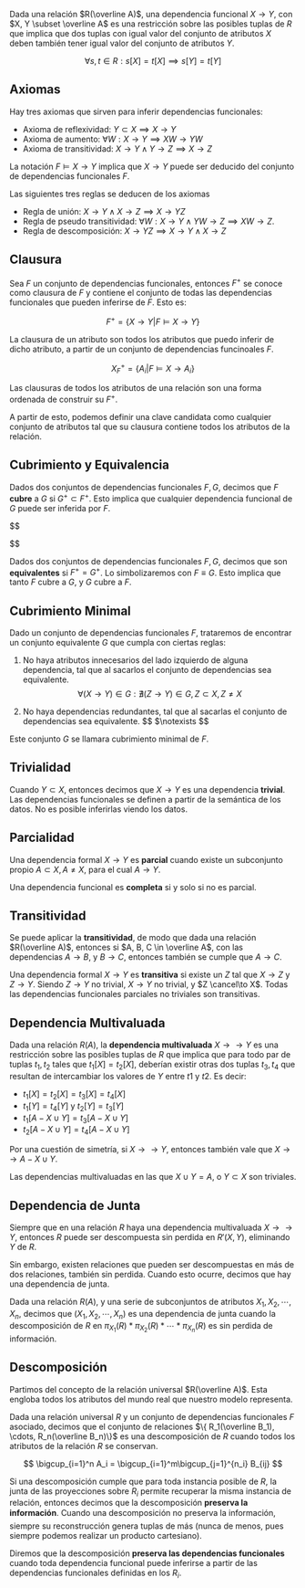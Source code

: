 Dada una relación $R(\overline A)$, una dependencia funcional $X \to Y$, con $X, Y \subset \overline A$ es una restricción sobre las posibles tuplas de $R$ que implica que dos tuplas con igual valor del conjunto de atributos $X$ deben también tener igual valor del conjunto de atributos $Y$.

$$
\forall s,t \in R: s[X] = t[X] \implies s[Y] = t[Y]
$$

## Axiomas

Hay tres axiomas que sirven para inferir dependencias funcionales:

- Axioma de reflexividad: $Y \subset X \implies X \to Y$
- Axioma de aumento: $\forall W: X \to Y \implies XW \to YW$
- Axioma de transitividad: $X \to Y \land Y \to Z \implies X \to Z$

La notación $F \vDash X \to Y$ implica que $X \to Y$ puede ser deducido del conjunto de dependencias funcionales $F$.

Las siguientes tres reglas se deducen de los axiomas

- Regla de unión: $X \to Y \land X \to Z \implies X \to YZ$
- Regla de pseudo transitividad: $\forall W: X\to Y \land YW \to Z \implies XW \to Z$.
- Regla de descomposición: $X \to YZ \implies X \to Y \land X \to Z$

## Clausura

Sea $F$ un conjunto de dependencias funcionales, entonces $F^+$ se conoce como clausura de $F$ y contiene el conjunto de todas las dependencias funcionales que pueden inferirse de $F$. Esto es:

$$
F^+ = \{X \to Y|F \vDash X \to Y\}
$$

La clausura de un atributo son todos los atributos que puedo inferir de dicho atributo, a partir de un conjunto de dependencias funcinoales $F$.

$$
X_F^+ = \{A_i|F \vDash X \to A_i\}
$$

Las clausuras de todos los atributos de una relación son una forma ordenada de construir su $F^+$.

A partir de esto, podemos definir una clave candidata como cualquier conjunto de atributos tal que su clausura contiene todos los atributos de la relación.

## Cubrimiento y Equivalencia

Dados dos conjuntos de dependencias funcionales $F, G$, decimos que $F$ **cubre** a $G$ si $G^+ \subset F^+$. Esto implica que cualquier dependencia funcional de $G$ puede ser inferida por $F$.

$$
	
$$

Dados dos conjuntos de dependencias funcionales $F, G$, decimos que son **equivalentes** si $F^+ = G^+$. Lo simbolizaremos con $F \equiv G$. Esto implica que tanto $F$ cubre a $G$, y $G$ cubre a $F$.

## Cubrimiento Minimal

Dado un conjunto de dependencias funcionales $F$, trataremos de encontrar un conjunto equivalente $G$ que cumpla con ciertas reglas:

1. No haya atributos innecesarios del lado izquierdo de alguna dependencia, tal que al sacarlos el conjunto de dependencias sea equivalente.
	$$
	\forall (X \to Y) \in G: \nexists (Z \to Y) \in G, Z \subset X, Z \neq X
	$$

1. No haya dependencias redundantes, tal que al sacarlas el conjunto de dependencias sea equivalente.
	$$
	$\notexists
	$$

Este conjunto $G$ se llamara cubrimiento minimal de $F$.

## Trivialidad

Cuando $Y \subset X$, entonces decimos que $X \to Y$ es una dependencia **trivial**. Las dependencias funcionales se definen a partir de la semántica de los datos. No es posible inferirlas viendo los datos.

## Parcialidad

Una dependencia formal $X \to Y$ es **parcial** cuando existe un subconjunto propio $A \subset X, A \neq X$, para el cual $A \to Y$.

Una dependencia funcional es **completa** si y solo si no es parcial.

## Transitividad

Se puede aplicar la **transitividad**, de modo que dada una relación $R(\overline A)$, entonces si $A, B, C \in \overline A$, con las dependencias $A \to B$, y $B \to C$, entonces también se cumple que $A \to C$.

Una dependencia formal $X \to Y$ es **transitiva** si existe un $Z$ tal que $X \to Z$ y $Z \to Y$. Siendo $Z \to Y$ no trivial, $X \to Y$ no trivial, y $Z \cancel\to X$. Todas las dependencias funcionales parciales no triviales son transitivas.

## Dependencia Multivaluada

Dada una relación $R(A)$, la **dependencia multivaluada** $X \to\to Y$ es una restricción sobre las posibles tuplas de $R$ que implica que para todo par de tuplas $t_1, t_2$ tales que $t_1[X] = t_2[X]$, deberían existir otras dos tuplas $t_3, t_4$ que resultan de intercambiar los valores de $Y$ entre $t1$ y $t2$. Es decir:

- $t_1[X] = t_2[X] = t_3[X] = t_4[X]$
- $t_1[Y] = t_4[Y]$ y $t_2[Y] = t_3[Y]$
- $t_1[A - X \cup Y] = t_3[A - X \cup Y]$
- $t_2[A - X \cup Y] = t_4[A - X \cup Y]$

Por una cuestión de simetría, si $X \to\to Y$, entonces también vale que $X \to\to A - X \cup Y$.

Las dependencias multivaluadas en las que $X \cup Y = A$, o $Y \subset X$ son triviales.

## Dependencia de Junta

Siempre que en una relación $R$ haya una dependencia multivaluada $X \to\to Y$, entonces $R$ puede ser descompuesta sin perdida en $R'(X, Y)$, eliminando $Y$ de $R$.

Sin embargo, existen relaciones que pueden ser descompuestas en más de dos relaciones, también sin perdida. Cuando esto ocurre, decimos que hay una dependencia de junta.

Dada una relación $R(A)$, y una serie de subconjuntos de atributos $X_1, X_2, \cdots, X_n$, decimos que $(X_1, X_2, \cdots, X_n)$ es una dependencia de junta cuando la descomposición de $R$ en $\pi_{X_1}(R) * \pi_{X_2}(R) * \cdots * \pi_{X_n}(R)$ es sin perdida de información.

## Descomposición

Partimos del concepto de la relación universal $R(\overline A)$. Esta engloba todos los atributos del mundo real que nuestro modelo representa.

Dada una relación universal $R$ y un conjunto de dependencias funcionales $F$ asociado, decimos que el conjunto de relaciones $\{ R_1(\overline B_1), \cdots, R_n(\overline B_n)\}$ es una descomposición de $R$ cuando todos los atributos de la relación $R$ se conservan.

$$
\bigcup_{i=1}^n A_i = \bigcup_{i=1}^m\bigcup_{j=1}^{n_i} B_{ij}
$$

Si una descomposición cumple que para toda instancia posible de $R$, la junta de las proyecciones sobre $R_i$ permite recuperar la misma instancia de relación, entonces decimos que la descomposición **preserva la información**. Cuando una descomposición no preserva la información, siempre su reconstrucción genera tuplas de más (nunca de menos, pues siempre podemos realizar un producto cartesiano).

Diremos que la descomposición **preserva las dependencias funcionales** cuando toda dependencia funcional puede inferirse a partir de las dependencias funcionales definidas en los $R_i$.
